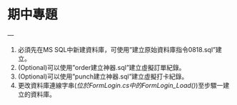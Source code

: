 # 期中專題

—
1. 必須先在MS SQL中新建資料庫，可使用”建立原始資料庫指令0818.sql”建立。
2. (Optional)可以使用”order建立神器.sql”建立虛擬訂單紀錄。
3. (Optional)可以使用”punch建立神器.sql”建立虛擬打卡紀錄。
4. 更改資料庫連線字串(*位於FormLogin.cs中的FormLogin_Load()*)至步驟一建立的資料庫。

